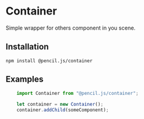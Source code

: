 # Container

Simple wrapper for others component in you scene.


## Installation

    npm install @pencil.js/container


## Examples

```js
    import Container from "@pencil.js/container";
    
    let container = new Container();
    container.addChild(someComponent);
```
